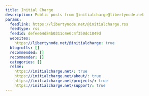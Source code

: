 ```yaml
---
title: Initial Charge
description: Public posts from @initialcharge@libertynode.net
params:
  feedlink: https://libertynode.net/@initialcharge.rss
  feedtype: rss
  feedid: defee64d84b0311c4e6c4f350dc1849d
  websites:
    https://libertynode.net/@initialcharge: true
  blogrolls: []
  recommended: []
  recommender: []
  categories: []
  relme:
    https://initialcharge.net/: true
    https://initialcharge.net/about/: true
    https://initialcharge.net/projects/: true
    https://initialcharge.net/support/: true
---
```

